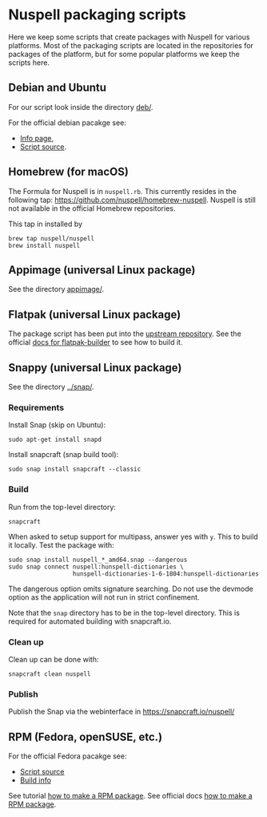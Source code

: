 # Nuspell packaging scripts

Here we keep some scripts that create packages with Nuspell for various
platforms. Most of the packaging scripts are located in the repositories for
packages of the platform, but for some popular platforms we keep the scripts
here.

## Debian and Ubuntu

For our script look inside the directory [deb/](deb).

For the official debian pacakge see:

- [Info page](https://packages.debian.org/source/bullseye/nuspell),
- [Script source](https://salsa.debian.org/alteholz/nuspell).

## Homebrew (for macOS)

The Formula for Nuspell is in `nuspell.rb`. This currently resides in
the following tap: https://github.com/nuspell/homebrew-nuspell. Nuspell is still
not available in the official Homebrew repositories.


This tap in installed by

    brew tap nuspell/nuspell
    brew install nuspell

## Appimage (universal Linux package)

See the directory [appimage/](appimage).

## Flatpak (universal Linux package)

The package script has been put into the [upstream repository](https://github.com/flathub/org.nuspell.Nuspell).
See the official [docs for flatpak-builder](https://docs.flatpak.org/en/latest/building-introduction.html)
to see how to build it.

## Snappy (universal Linux package)

See the directory [../snap/](../snap).

### Requirements

Install Snap (skip on Ubuntu):

    sudo apt-get install snapd

Install snapcraft (snap build tool):

    sudo snap install snapcraft --classic

### Build

Run from the top-level directory:

    snapcraft

When asked to setup support for multipass, answer yes with `y`. This to build it
locally. Test the package with:

    sudo snap install nuspell_*_amd64.snap --dangerous
    sudo snap connect nuspell:hunspell-dictionaries \
                      hunspell-dictionaries-1-6-1804:hunspell-dictionaries

The dangerous option omits signature searching. Do not use the devmode option
as the application will not run in strict confinement.

Note that the `snap` directory has to be in the top-level directory. This is
required for automated building with snapcraft.io.

### Clean up

Clean up can be done with:

    snapcraft clean nuspell

### Publish

Publish the Snap via the webinterface in https://snapcraft.io/nuspell/


## RPM (Fedora, openSUSE, etc.)

For the official Fedora pacakge see:

- [Script source](https://src.fedoraproject.org/rpms/nuspell)
- [Build info](https://koji.fedoraproject.org/koji/packageinfo?packageID=31132)

See tutorial [how to make a RPM package](https://www.golinuxcloud.com/how-to-create-rpm-package-in-linux/).
See official docs [how to make a RPM package](https://docs.fedoraproject.org/en-US/quick-docs/creating-rpm-packages/).
